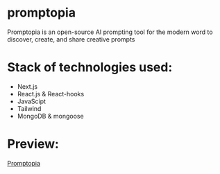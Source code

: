 # promptopia
Promptopia is an open-source AI prompting tool for the modern word to discover, create, and share creative prompts
# Stack of technologies used:
- Next.js
- React.js & React-hooks
- JavaScipt
- Tailwind
- MongoDB & mongoose
# Preview:
[Promptopia](https://promptopia-lundoger.vercel.app/)
